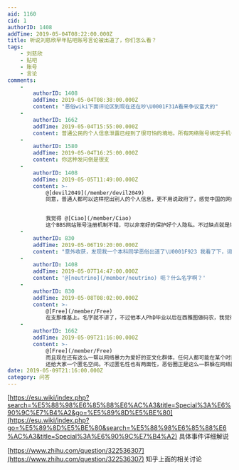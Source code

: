 ```yaml
---
aid: 1160
cid: 1
authorID: 1408
addTime: 2019-05-04T08:22:00.000Z
title: 听说刘慈欣早年贴吧账号言论被出道了，你们怎么看？
tags:
    - 刘慈欣
    - 贴吧
    - 账号
    - 言论
comments:
    -
        authorID: 1408
        addTime: 2019-05-04T08:38:00.000Z
        content: "恶俗wiki下面评论区到现在还在吵\U0001F31A看来争议蛮大的"
    -
        authorID: 1662
        addTime: 2019-05-04T15:55:00.000Z
        content: 普通公民的个人信息泄露已经到了很可怕的境地。所有网络账号绑定手机号加剧了这种情况。
    -
        authorID: 1580
        addTime: 2019-05-04T16:25:00.000Z
        content: 你这种发问倒是很支
    -
        authorID: 1408
        addTime: 2019-05-05T11:49:00.000Z
        content: >-
            @[devil2049](/member/devil2049)
            同意，普通人都可以这样挖出别人的个人信息，更不用说政府了，感觉中国的网络实名制非常可怕。


            我觉得 @[Ciao](/member/Ciao)
            这个BBS网站账号注册机制不错，可以非常好的保护好个人隐私。不过缺点就是垃圾广告机器人可以趁虚而入（不过现在网站人少没有这个问题，人一多就不敢肯定了）
    -
        authorID: 830
        addTime: 2019-05-06T19:20:00.000Z
        content: "意外收获，发现我一个本科同学恶俗出道了\U0001F923 我看了下，词条内容也很OOC，问了本人，说是身份被盗用但是无可奈何。\U0001F923"
    -
        authorID: 1408
        addTime: 2019-05-07T14:47:00.000Z
        content: '@[neutrino](/member/neutrino) 呃？什么名字啊？'
    -
        authorID: 830
        addTime: 2019-05-08T08:02:00.000Z
        content: >-
            @[Free](/member/Free)
            在支那维基上。名字就不讲了，不过他本人PhD毕业以后在西雅图做码农，我觉得最多再五年，应该就不需要走国户口了。
    -
        authorID: 1662
        addTime: 2019-05-09T21:16:00.000Z
        content: >-
            @[Free](/member/Free)
            而且现在还有这么一帮以网络暴力为爱好的亚文化群体，任何人都可能在某个时刻变成个人信息泄露的受害者。感谢@Ciao
            还给大家一个匿名空间。不过匿名性也有两面性，恶俗圈正是这么一群躲在网络阴暗处的坏蛋。
date: 2019-05-09T21:16:00.000Z
category: 问答
---
```


[https://esu.wiki/index.php?search=%E5%88%98%E6%85%88%E6%AC%A3&title=Special%3A%E6%90%9C%E7%B4%A2&go=%E5%89%8D%E5%BE%80](https://esu.wiki/index.php?go=%E5%89%8D%E5%BE%80&search=%E5%88%98%E6%85%88%E6%AC%A3&title=Special%3A%E6%90%9C%E7%B4%A2) 具体事件详细解说

[https://www.zhihu.com/question/322536307](https://www.zhihu.com/question/322536307) 知乎上面的相关讨论
